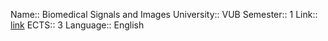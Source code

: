 
Name::  Biomedical Signals and Images
University:: VUB
Semester:: 1
Link:: [link](https://caliweb.vub.be/?page=course-offer&id=006871&anchor=1&target=pr&year=2223&language=en&output=html)
ECTS:: 3
Language:: English